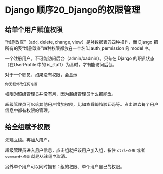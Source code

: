 # Django 顺序20_Django的权限管理



## 给单个用户赋值权限

“增删改查”（add, delete, change, view）是对数据表的四种操作，而 Django 把所有的表“增删改查”四种权限都放在一个名叫 auth_permission 的 model 中。



一个注册用户，不可能访问后台（admin/xadmin）。只有在 Django 的职员状态（在UserProfile 中的 is_staff）为真时，才有能访问后台。

对于一个职员，如果没有权限，会显示

```python
你无权修改任何东西
```

权限对超级管理员并没有用，因为超级管理员什么都能改。

超级管理员可以给其他用户增加权限，比如查看邮箱验证码等。点击进去每个用户信息中都有权限的管理。



## 给全组赋予权限

先建立组。再加入用户。

超级管理员进入用户信息，点击组就把该用户加入组，按住 `ctrl+点击` 或者 `command+点击` 就是从该组中取消。

另外单个用户可以同时拥有：组的权限、单个用户自己的权限。





















